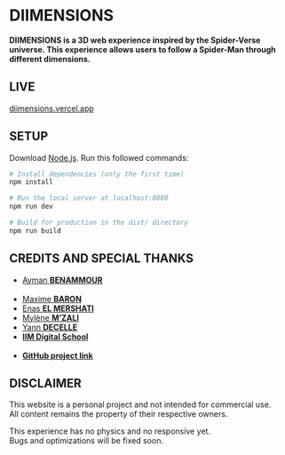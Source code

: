 # DIIMENSIONS
**DIIMENSIONS is a 3D web experience inspired by the Spider-Verse universe. This experience allows users to follow a Spider-Man through different dimensions.**

## LIVE
[diimensions.vercel.app](https://diimensions.vercel.app/)

## SETUP
Download [Node.js](https://nodejs.org/en/download/).
Run this followed commands:

``` bash
# Install dependencies (only the first time)
npm install

# Run the local server at localhost:8080
npm run dev

# Build for production in the dist/ directory
npm run build
```

## CREDITS AND SPECIAL THANKS

- [Ayman **BENAMMOUR**](https://bento.me/abenam)<br><br>
- [Maxime **BARON**](https://github.com/maxime-baron)
- [Enas **EL MERSHATI**](https://github.com/enas-elm)
- [Mylène **M’ZALI**](https://github.com/Sadako-amaryllis)
- [Yann **DECELLE**](https://github.com/YannDecelle)
- [**IIM Digital School**](https://www.iim.fr/)<br><br>
- [**GitHub project link**](https://github.com/ayman-benammour/diimensions)

## DISCLAIMER

This website is a personal project and not intended for commercial use.<br>
All content remains the property of their respective owners.

This experience has no physics and no responsive yet.<br>
Bugs and optimizations will be fixed soon.
